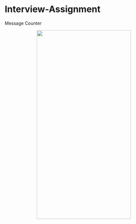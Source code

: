 # Interview-Assignment
Message Counter

<p align="middle">
  <img src="https://user-images.githubusercontent.com/54978105/125203894-470ef100-e298-11eb-98a9-d647ab5aa811.jpg" width="300" height="600"/>
</p>
